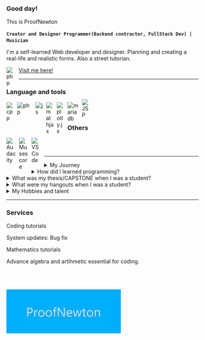 ### Good day!

This is ProofNewton

**`Creator and Designer Programmer(Backend contractor, FullStack Dev) | Musician`**

I'm a self-learned Web developer and designer. Planning and creating a real-life and realistic forms. Also a street tutorian.

<p align="left">
    <a href="https://www.facebook.com/profile.php?id=100008712939404" title="ProofNewton">Visit me here!</a>
</a>
<img align="left" alt="php" width="24px" style="padding-right:8px" src="https://upload.wikimedia.org/wikipedia/en/0/04/Facebook_f_logo_%282021%29.svg" />

---
### Language and tools
[<img align="left" title="C++" alt="cpp" width="20px" style="padding-right:8px" src="https://upload.wikimedia.org/wikipedia/commons/1/18/ISO_C%2B%2B_Logo.svg" />](https://www.isocpp.org/)
[<img align="left" title="PHP" alt="php" width="40px" style="padding-right:8px" src="https://www.php.net/images/logos/new-php-logo.svg" />](http://php.net/)
[<img align="left" title="JavaScript" alt="js" width="20px" style="padding-right:8px" src="https://cdn.iconscout.com/icon/free/png-512/free-javascript-logo-icon-download-in-svg-png-gif-file-formats--brand-development-tools-pack-logos-icons-225993.png?f=webp&w=256" />](https://www.javascript.com/)
[<img align="left" title="MathJax" alt="mathjax" width="20px" style="padding-right:8px" src="https://static-00.iconduck.com/assets.00/mathjax-icon-2048x1986-encb0l2p.png" />](https://www.mathjax.org/)
[<img align="left" title="Plotly.js" alt="plotly.js" width="20px" style="padding-right:8px" src="https://avatars.githubusercontent.com/u/5997976?s=280&v=4" />](https://www.plotly.com/)
[<img align="left" title="MariaDB" alt="mariadb" width="30px" style="padding-right:8px" src="https://cdn.worldvectorlogo.com/logos/mariadb.svg" />](https://www.mariadb.org/)
[<img align="left" title="JavaServlet" alt="JSP" width="19px" style="transform:translateY(-8px);padding-right:10px" src="https://upload.wikimedia.org/wikipedia/de/e/e1/Java-Logo.svg" />](https://www.java.com/en/)
<br />
<br />


### Others
[<img align="left" title="Audacity" alt="Audacity" width="25px" style="padding-right:8px" src="https://upload.wikimedia.org/wikipedia/commons/f/f6/Audacity_Logo.svg" />](https://www.audacityteam.org/)
[<img align="left" title="Musescore" alt="Musescore" width="25px" style="padding-right:8px" src="https://upload.wikimedia.org/wikipedia/commons/1/1d/Musescore_icon.svg" />](https://www.musescore.org/)
[<img align="left" title="Visual Studio Code" alt="VSCode" width="25px" style="padding-right:8px" src="https://upload.wikimedia.org/wikipedia/commons/9/9a/Visual_Studio_Code_1.35_icon.svg" />](https://www.code.visualtudio.com/)
<br />
<br />

---

<details>
<summary>
My Journey
</summary>
    When I was a high school student I have started to study about HTML and CSS and basic coding but QBASIC is what I taught in our time. I don't like QBASIC sorry. In 2015, I enrolled in Sibonga Community College as an IT Student. I just quit because it wasn't free at that time. What I did at that time, I studied a little about Algebra until I was trained to solve it even though it was difficult for me to overcome my needs so that I could learn. When I went back to school that was 2018, about two years had passed since I stopped. I was able to continue because the units are free hehehe. So I grabbed the opportunity to continue even though it was difficult about financial and material. I worked so that I could sustain my studies but I didn't last long but I am thankful to them that they helped me to go to school then I can continue with my plans in my life because I have something plans and desires.

   When the lockdown came, I bought a phone to study and update my studies. Until I made a friend who had a computer, I slowly learned about programming until I learned. 
When we finish and do our project, we will immediately bathe in the sea because they are near there. When I started my 3rd year second semester, I made friends with from different batch, so he did programming until I became friends with his other friends, then we went to wherever we went. We are still together in the capstone project. We will share our knowledge and any topics to talk about, stupid or right. When my friends and I graduated, I was happy that we all finished.
</details>
<details>
    <summary>
       How did I learned programming?
    </summary>
    What I do is just read, then I practice after I'm done I make notes so that I don't forget because not all the codes you practice can be memorized easily.
</details>
<details>
   <summary>
       What was my thesis/CAPSTONE when I was a student?
   </summary>
    It's a voting system a web-based application intended for Student Government election. We are four members at that time
      Our roles are:
        Me - The main developer
        He - The frontend developer
        then the two guys are on the papers.
    It is not easy to develop a CAPSTONE/Thesis project It is more on research, planning and testing.
</details>
<details>
    <summary>
        What were my hangouts when I was a student?
    </summary>
     When my friends ask me to come to them for cheers or hangouts. I will go with them.
</details>
<details>
    <summary>
    My Hobbies and talent
    </summary>
    <ul>
        <li>Singing</li>
        <li>Play Violin</li>
        <li>Reading books or magazine</li>
        <li>Watch movies</li>
        <li>Biking excercise</li>
    </ul>
</details>

---

### Services

Coding tutorials

System updates: Bug fix

Mathematics tutorials

  Advance algebra and artihmetic essential for coding.



<br>
<br>
<br>


  <img width="300px" src="Proof.png"/>
